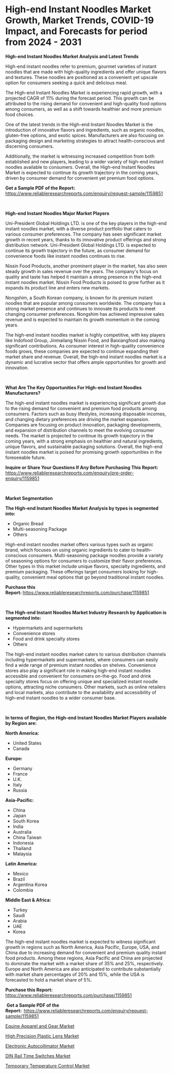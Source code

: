 <p><h1>High-end Instant Noodles Market Growth, Market Trends, COVID-19 Impact, and Forecasts for period from 2024 - 2031</h1></p><p><strong>High-end Instant Noodles Market Analysis and Latest Trends</strong></p>
<p><p>High-end instant noodles refer to premium, gourmet varieties of instant noodles that are made with high-quality ingredients and offer unique flavors and textures. These noodles are positioned as a convenient yet upscale option for consumers seeking a quick and delicious meal.</p><p>The High-end Instant Noodles Market is experiencing rapid growth, with a projected CAGR of 11% during the forecast period. This growth can be attributed to the rising demand for convenient and high-quality food options among consumers, as well as a shift towards healthier and more premium food choices.</p><p>One of the latest trends in the High-end Instant Noodles Market is the introduction of innovative flavors and ingredients, such as organic noodles, gluten-free options, and exotic spices. Manufacturers are also focusing on packaging design and marketing strategies to attract health-conscious and discerning consumers.</p><p>Additionally, the market is witnessing increased competition from both established and new players, leading to a wider variety of high-end instant noodles available to consumers. Overall, the High-end Instant Noodles Market is expected to continue its growth trajectory in the coming years, driven by consumer demand for convenient yet premium food options.</p></p>
<p><strong>Get a Sample PDF of the Report:&nbsp;</strong> <a href="https://www.reliableresearchreports.com/enquiry/request-sample/1159851">https://www.reliableresearchreports.com/enquiry/request-sample/1159851</a></p>
<p>&nbsp;</p>
<p><strong>High-end Instant Noodles Major Market Players</strong></p>
<p><p>Uni-President Global Holdings LTD. is one of the key players in the high-end instant noodles market, with a diverse product portfolio that caters to various consumer preferences. The company has seen significant market growth in recent years, thanks to its innovative product offerings and strong distribution network. Uni-President Global Holdings LTD. is expected to continue its growth trajectory in the future, as consumer demand for convenience foods like instant noodles continues to rise.</p><p>Nissin Food Products, another prominent player in the market, has also seen steady growth in sales revenue over the years. The company's focus on quality and taste has helped it maintain a strong presence in the high-end instant noodles market. Nissin Food Products is poised to grow further as it expands its product line and enters new markets.</p><p>Nongshim, a South Korean company, is known for its premium instant noodles that are popular among consumers worldwide. The company has a strong market presence and continues to innovate its products to meet changing consumer preferences. Nongshim has achieved impressive sales revenue and is expected to maintain its growth momentum in the coming years.</p><p>The high-end instant noodles market is highly competitive, with key players like Indofood Group, Jinmailang Nissin Food, and Baixiangfood also making significant contributions. As consumer interest in high-quality convenience foods grows, these companies are expected to continue expanding their market share and revenue. Overall, the high-end instant noodles market is a dynamic and lucrative sector that offers ample opportunities for growth and innovation.</p></p>
<p>&nbsp;</p>
<p><strong>What Are The Key Opportunities For High-end Instant Noodles Manufacturers?</strong></p>
<p><p>The high-end instant noodles market is experiencing significant growth due to the rising demand for convenient and premium food products among consumers. Factors such as busy lifestyles, increasing disposable incomes, and changing dietary preferences are driving the market expansion. Companies are focusing on product innovation, packaging developments, and expansion of distribution channels to meet the evolving consumer needs. The market is projected to continue its growth trajectory in the coming years, with a strong emphasis on healthier and natural ingredients, unique flavors, and sustainable packaging solutions. Overall, the high-end instant noodles market is poised for promising growth opportunities in the foreseeable future.</p></p>
<p><strong>Inquire or Share Your Questions If Any Before Purchasing This Report:</strong> <a href="https://www.reliableresearchreports.com/enquiry/pre-order-enquiry/1159851">https://www.reliableresearchreports.com/enquiry/pre-order-enquiry/1159851</a></p>
<p>&nbsp;</p>
<p><strong>Market Segmentation</strong></p>
<p><strong>The High-end Instant Noodles Market Analysis by types is segmented into:</strong></p>
<p><ul><li>Organic Bread</li><li>Multi-seasoning Package</li><li>Others</li></ul></p>
<p><p>High-end instant noodles market offers various types such as organic brand, which focuses on using organic ingredients to cater to health-conscious consumers. Multi-seasoning package noodles provide a variety of seasoning options for consumers to customize their flavor preferences. Other types in this market include unique flavors, specialty ingredients, and premium packaging. These offerings target consumers looking for high-quality, convenient meal options that go beyond traditional instant noodles.</p></p>
<p><strong>Purchase this Report:&nbsp;</strong><a href="https://www.reliableresearchreports.com/purchase/1159851">https://www.reliableresearchreports.com/purchase/1159851</a></p>
<p>&nbsp;</p>
<p><strong>The High-end Instant Noodles Market Industry Research by Application is segmented into:</strong></p>
<p><ul><li>Hypermarkets and supermarkets</li><li>Convenience stores</li><li>Food and drink specialty stores</li><li>Others</li></ul></p>
<p><p>The high-end instant noodles market caters to various distribution channels including hypermarkets and supermarkets, where consumers can easily find a wide range of premium instant noodles on shelves. Convenience stores also play a significant role in making high-end instant noodles accessible and convenient for consumers on-the-go. Food and drink specialty stores focus on offering unique and specialized instant noodle options, attracting niche consumers. Other markets, such as online retailers and local markets, also contribute to the availability and accessibility of high-end instant noodles to a wider consumer base.</p></p>
<p>&nbsp;</p>
<p><strong>In terms of Region, the High-end Instant Noodles Market Players available by Region are:</strong></p>
<p>
    <p> <strong> North America: </strong>
        <ul>
            <li>United States</li>
            <li>Canada</li>
        </ul>
        </p> 
    <p> <strong> Europe: </strong>
        <ul>
            <li>Germany</li>
            <li>France</li>
            <li>U.K.</li>
            <li>Italy</li>
            <li>Russia</li>
        </ul>
        </p> 
    <p> <strong> Asia-Pacific: </strong>
        <ul>
            <li>China</li>
            <li>Japan</li>
            <li>South Korea</li>
            <li>India</li>
            <li>Australia</li>
            <li>China Taiwan</li>
            <li>Indonesia</li>
            <li>Thailand</li>
            <li>Malaysia</li>
        </ul>
        </p> 
    <p> <strong> Latin America: </strong>
        <ul>
            <li>Mexico</li>
            <li>Brazil</li>
            <li>Argentina Korea</li>
            <li>Colombia</li>
        </ul>
        </p> 
    <p> <strong> Middle East & Africa: </strong>
        <ul>
            <li>Turkey</li>
            <li>Saudi</li>
            <li>Arabia</li>
            <li>UAE</li>
            <li>Korea</li>
        </ul>
    </p>
    </p>
<p><p>The high-end instant noodles market is expected to witness significant growth in regions such as North America, Asia Pacific, Europe, USA, and China due to increasing demand for convenient and premium quality instant food products. Among these regions, Asia Pacific and China are projected to dominate the market with a market share of 35% and 25%, respectively. Europe and North America are also anticipated to contribute substantially with market share percentages of 20% and 15%, while the USA is forecasted to hold a market share of 5%.</p></p>
<p><strong>Purchase this Report: </strong><a href="https://www.reliableresearchreports.com/purchase/1159851">https://www.reliableresearchreports.com/purchase/1159851</a></p>
<p>&nbsp;<strong>Get a Sample PDF of the Report:&nbsp;&nbsp;</strong><a href="https://www.reliableresearchreports.com/enquiry/request-sample/1159851">https://www.reliableresearchreports.com/enquiry/request-sample/1159851</a></p>
<p><strong></strong></p>
<p><p><a href="https://github.com/rahu1503/Market-Research-Report-List-2/blob/main/equine-apparel-and-gear-market.md">Equine Apparel and Gear Market</a></p><p><a href="https://github.com/Chiragrp22/Market-Research-Report-List-3/blob/main/high-precision-plastic-lens-market.md">High Precision Plastic Lens Market</a></p><p><a href="https://medium.com/@tammyfreeman2022/electronic-autocollimator-market-insights-into-market-cagr-market-trends-and-growth-strategies-817cdc81116c">Electronic Autocollimator Market</a></p><p><a href="https://medium.com/@loretashyti01/din-rail-time-switches-market-size-reveals-the-best-marketing-channels-in-global-industry-ae247e18d1df">DIN Rail Time Switches Market</a></p><p><a href="https://medium.com/@loretashyti01/temporary-temperature-control-market-size-and-market-trends-complete-industry-overview-2024-to-e1d6210e1ef8">Temporary Temperature Control Market</a></p></p>